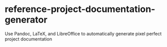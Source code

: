 # reference-project-documentation-generator
Use Pandoc, LaTeX, and LibreOffice to automatically generate pixel perfect project documentation
